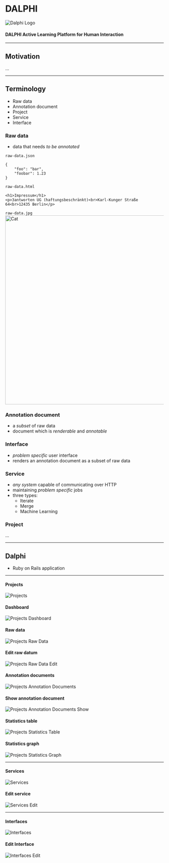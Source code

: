 # DALPHI

<img style="box-shadow: none; border: none; background: transparent; max-width: 75vw; max-height: 40vh;" src="img/dalphi-logo.svg" alt="Dalphi Logo" />

#### DALPHI Active Learning Platform for Human Interaction

---

## Motivation

...

---

## Terminology

- Raw data
- Annotation document
- Project
- Service
- Interface


### Raw data

- data that needs *to be annotated*

`raw-data.json`  
```
{
	"foo": "bar",
	"foobar": 1.23
}
```

`raw-data.html`  
```
<h1>Impressum</h1>
<p>3antworten UG (haftungsbeschränkt)<br>Karl-Kunger Straße 64<br>12435 Berlin</p>
```

`raw-data.jpg`  
<img src="img/cat.jpg" style="height: 15vh;" alt="Cat" />


### Annotation document

- a *subset* of raw data
- document which is *renderable* and *annotable*


### Interface

- *problem specific* user interface
- renders an annotation document as a subset of raw data


### Service

- *any system* capable of communicating over HTTP
- maintaining *problem specific* jobs
- three types:
	- Iterate
	- Merge
	- Machine Learning


### Project

...

---

## Dalphi

- Ruby on Rails application

---

#### Projects

<img class="screenshot" src="img/screenshots/projects.png" alt="Projects" />


#### Dashboard

<img class="screenshot" src="img/screenshots/projects-dashboard.png" alt="Projects Dashboard" />


#### Raw data

<img class="screenshot" src="img/screenshots/projects-raw-data.png" alt="Projects Raw Data" />


#### Edit raw datum

<img class="screenshot" src="img/screenshots/projects-raw-data-edit.png" alt="Projects Raw Data Edit" />


#### Annotation documents

<img class="screenshot" src="img/screenshots/projects-annotation-documents.png" alt="Projects Annotation Documents" />


#### Show annotation document

<img class="screenshot" src="img/screenshots/projects-annotation-documents-show.png" alt="Projects Annotation Documents Show" />


#### Statistics table

<img class="screenshot" src="img/screenshots/projects-statistics-table.png" alt="Projects Statistics Table" />


#### Statistics graph

<img class="screenshot" src="img/screenshots/projects-statistics-graph.png" alt="Projects Statistics Graph" />

---

#### Services

<img class="screenshot" src="img/screenshots/services.png" alt="Services" />


#### Edit service

<img class="screenshot" src="img/screenshots/services-edit.png" alt="Services Edit" />

---

#### Interfaces

<img class="screenshot" src="img/screenshots/interfaces.png" alt="Interfaces" />


#### Edit Interface

<img class="screenshot" src="img/screenshots/interfaces-edit.png" alt="Interfaces Edit" />
